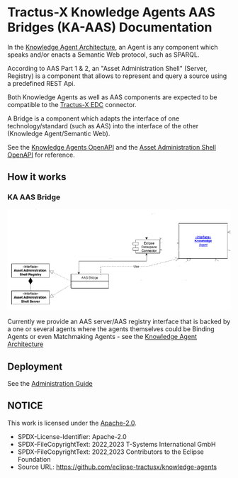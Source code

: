 <!--
 * Copyright (c) 2022,2024 Contributors to the Eclipse Foundation
 *
 * See the NOTICE file(s) distributed with this work for additional
 * information regarding copyright ownership.
 *
 * This program and the accompanying materials are made available under the
 * terms of the Apache License, Version 2.0 which is available at
 * https://www.apache.org/licenses/LICENSE-2.0.
 *
 * Unless required by applicable law or agreed to in writing, software
 * distributed under the License is distributed on an "AS IS" BASIS, WITHOUT
 * WARRANTIES OR CONDITIONS OF ANY KIND, either express or implied. See the
 * License for the specific language governing permissions and limitations
 * under the License.
 *
 * SPDX-License-Identifier: Apache-2.0

-->

# Tractus-X Knowledge Agents AAS Bridges (KA-AAS) Documentation

In the [Knowledge Agent Architecture](architecture/Arc42.md), an Agent is any component which speaks and/or enacts a Semantic Web protocol, such as SPARQL.

According to AAS Part 1 & 2, an "Asset Administration Shell" (Server, Registry) is a component that allows to represent and query a source using a predefined REST Api.

Both Knowledge Agents as well as AAS components are expected to be compatible to the [Tractus-X EDC](https://github.com/eclipse-tractusx/tractusx-edc) connector.

A Bridge is a component which adapts the interface of one technology/standard (such as AAS) into the interface of the other (Knowledge Agent/Semantic Web).

See the [Knowledge Agents OpenAPI](https://github.com/eclipse-tractusx/knowledge-agents/blob/main/docs/api/openAPI.yaml) and the [Asset Administration Shell OpenAPI](https://github.com/admin-shell-io/aas-specs-api/blob/main/Entire-API-Collection/V3.0.yaml) for reference.

## How it works

### KA AAS Bridge

![KA_AAS_Bridge](aas_bridge.drawio.png)

Currently we provide an AAS server/AAS registry interface that is backed by a one or several agents where the agents themselves could be Binding Agents or even Matchmaking Agents - see the [Knowledge Agent Architecture](architecture/Arc42.md) 

## Deployment

See the [Administration Guide](admin/README.md)

## NOTICE

This work is licensed under the [Apache-2.0](https://www.apache.org/licenses/LICENSE-2.0).

- SPDX-License-Identifier: Apache-2.0
- SPDX-FileCopyrightText: 2022,2023 T-Systems International GmbH
- SPDX-FileCopyrightText: 2022,2023 Contributors to the Eclipse Foundation
- Source URL: https://github.com/eclipse-tractusx/knowledge-agents
